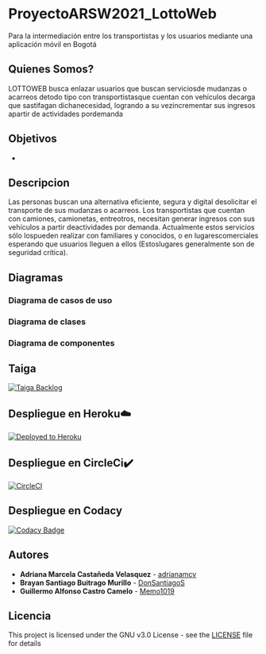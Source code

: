 # ProyectoARSW2021_LottoWeb

Para la intermediación entre los transportistas y los usuarios mediante una aplicación móvil en Bogotá

## Quienes Somos?
LOTTOWEB busca enlazar usuarios que buscan serviciosde mudanzas o acarreos detodo tipo con transportistasque cuentan con vehículos decarga que sastifagan dichanecesidad, logrando a su vezincrementar sus ingresos apartir de actividades pordemanda

## Objetivos
- 
## Descripcion
Las personas buscan una alternativa eficiente, segura y digital desolicitar el transporte de sus mudanzas o acarreos.
Los transportistas que cuentan con camiones, camionetas, entreotros, necesitan generar ingresos con sus vehículos a partir deactividades por demanda. Actualmente estos servicios sólo lospueden realizar con familiares y conocidos, o en lugarescomerciales esperando que usuarios lleguen a ellos (Estoslugares generalmente son de seguridad crítica).

## Diagramas 
### Diagrama de casos de uso

### Diagrama de clases


### Diagrama de componentes


## Taiga

[![Taiga Backlog](https://images.assets-landingi.com/jvS0A3Tm24feIBqs/logo_horizontal.png)](https://tree.taiga.io/project/candres1019-historial-de-equipos-labinfo/backlog)


## Despliegue en Heroku☁️

[![Deployed to Heroku](https://www.herokucdn.com/deploy/button.png)](https://projectlottoweb2021.herokuapp.com/)

## Despliegue en CircleCi✔️ 

[![CircleCI](https://circleci.com/gh/Los-Innombrables/2020-2-PROYCVDS-LosInnombrables.svg?style=svg)](https://app.circleci.com/pipelines/github/Los-Innombrables/2020-2-PROYCVDS-LosInnombrables)


## Despliegue en Codacy

[![Codacy Badge](https://app.codacy.com/project/badge/Grade/6ae092aed25d47a897b7ee6d26ff857f)](https://www.codacy.com/gh/Los-Innombrables/2020-2-PROYCVDS-LosInnombrables/dashboard?utm_source=github.com&amp;utm_medium=referral&amp;utm_content=Los-Innombrables/2020-2-PROYCVDS-LosInnombrables&amp;utm_campaign=Badge_Grade)

## Autores

* **Adriana Marcela Castañeda Velasquez** - [adrianamcv](https://github.com/adrianamcv)
* **Brayan Santiago Buitrago Murillo** - [DonSantiagoS](https://github.com/DonSantiagoS)
* **Guillermo Alfonso Castro Camelo** - [Memo1019](https://github.com/memo1019)

## Licencia

This project is licensed under the GNU v3.0 License - see the [LICENSE](LICENSE.txt) file for details
